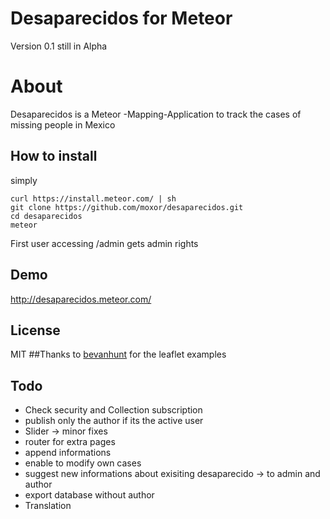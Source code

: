 # Desaparecidos for Meteor
Version 0.1 still in Alpha
# About
Desaparecidos is a Meteor -Mapping-Application to track the cases of missing people in Mexico
## How to install
simply
```
curl https://install.meteor.com/ | sh
git clone https://github.com/moxor/desaparecidos.git
cd desaparecidos
meteor
```
First user accessing /admin gets admin rights
## Demo

http://desaparecidos.meteor.com/
## License
MIT
##Thanks
to [bevanhunt](https://github.com/bevanhunt/meteor-leaflet/) for the leaflet examples
## Todo
* Check security and Collection subscription
* publish only the author if its the active user
* Slider -> minor fixes
* router for extra pages
* append informations
* enable to modify own cases
* suggest new informations about exisiting desaparecido -> to admin and author
* export database without author
* Translation